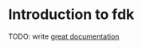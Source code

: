 # Introduction to fdk

TODO: write [great documentation](http://jacobian.org/writing/what-to-write/)
